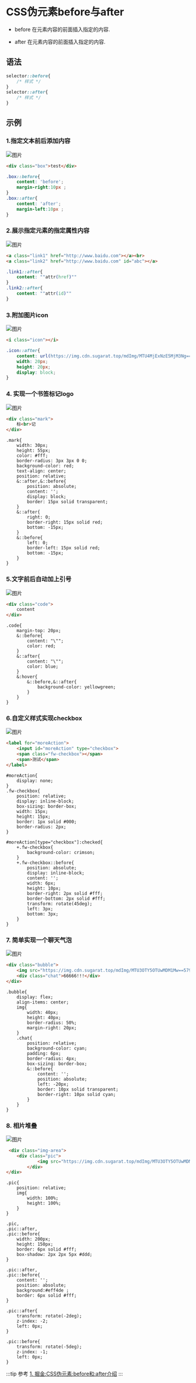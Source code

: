# CSS伪元素before与after

* before
在元素内容的前面插入指定的内容.

* after
在元素内容的前面插入指定的内容.

## 语法
```css
selector::before{
    /* 样式 */
}
selector::after{
    /* 样式 */
}
```

## 示例
### 1.指定文本前后添加内容
![图片](https://img.cdn.sugarat.top/mdImg/MTU3OTYxMzk2Nzc5MQ==579613967791)
```html
<div class="box">test</div>
```

```css
.box::before{
    content: 'before';
    margin-right:10px ;
}
.box::after{
    content: 'after';
    margin-left:10px ;
}
```

### 2.展示指定元素的指定属性内容
![图片](https://img.cdn.sugarat.top/mdImg/MTU4MjExNjI1Mzg0OQ==582116253849)
```html
<a class="link1" href="http://www.baidu.com"></a><br>
<a class="link2" href="http://www.baidu.com" id="abc"></a>
```
```css
.link1::after{
    content: ""attr(href)""
}
.link2::after{
    content: ""attr(id)""
}
```

### 3.附加图片icon
![图片](https://img.cdn.sugarat.top/mdImg/MTU4MjExNzE5MjM3Ng==582117192376)
```html
<i class="icon"></i>
```
```css
.icon::after{
    content: url(https://img.cdn.sugarat.top/mdImg/MTU4MjExNzE5MjM3Ng==582117192376);
    width: 20px;
    height: 20px;
    display: block;
}
```

### 4. 实现一个书签标记logo

![图片](https://img.cdn.sugarat.top/mdImg/MTU3OTYxNDYyMjQ1MA==579614622450)

```html
<div class="mark">
    标<br>记
</div>
```

```less
.mark{
    width: 30px;
    height: 55px;
    color: #fff;
    border-radius: 3px 3px 0 0;
    background-color: red;
    text-align: center;
    position: relative;
    &::after,&::before{
        position: absolute;
        content: '';
        display: block;
        border: 15px solid transparent;
    }
    &::after{
        right: 0;
        border-right: 15px solid red;
        bottom: -15px;
    }
    &::before{
        left: 0;
        border-left: 15px solid red;
        bottom: -15px;
    }
}
```

### 5.文字前后自动加上引号

![图片](https://img.cdn.sugarat.top/mdImg/MTU3OTY5ODc2MzUyNw==579698763527)
```html
<div class="code">
    content
</div>
```

```less
.code{
    margin-top: 20px;
    &::before{
        content: "\"";
        color: red;
    }
    &::after{
        content: "\"";
        color: blue;
    }
    &:hover{
        &::before,&::after{
            background-color: yellowgreen;
        }
    }
}
```

### 6.自定义样式实现checkbox

![图片](https://img.cdn.sugarat.top/mdImg/MTU3OTY5ODk0MjY3MA==579698942670)

```html
<label for="moreAction">
    <input id="moreAction" type="checkbox">
    <span class="fw-checkbox"></span>
    <span>测试</span>   
</label>
```

```less
#moreAction{
    display: none;
}
.fw-checkbox{
    position: relative;
    display: inline-block;
    box-sizing: border-box;
    width: 15px;
    height: 15px;
    border: 1px solid #000;
    border-radius: 2px;
}

#moreAction[type="checkbox"]:checked{
    +.fw-checkbox{
        background-color: crimson;
    }
    +.fw-checkbox::before{
        position: absolute;
        display: inline-block;
        content: '';
        width: 6px;
        height: 10px;
        border-right: 2px solid #fff;
        border-bottom: 2px solid #fff;
        transform: rotate(45deg);
        left: 3px;
        bottom: 3px;
    }
}
```

### 7. 简单实现一个聊天气泡

![图片](https://img.cdn.sugarat.top/mdImg/MTU3OTY5OTE2Nzc5OQ==579699167799)

```html
<div class="bubble">
    <img src="https://img.cdn.sugarat.top/mdImg/MTU3OTY5OTUwMDM1Mw==579699500353" alt="">
    <div class="chat">66666!!!</div>
</div>
```

```less
.bubble{
    display: flex;
    align-items: center;
    img{
        width: 40px;
        height: 40px;
        border-radius: 50%;
        margin-right: 20px;
    }
    .chat{
        position: relative;
        background-color: cyan;
        padding: 6px;
        border-radius: 4px;
        box-sizing: border-box;
        &::before{
            content: '';
            position: absolute;
            left: -20px;
            border: 10px solid transparent;
            border-right: 10px solid cyan;
        }
    }
}
```

### 8. 相片堆叠

![图片](https://img.cdn.sugarat.top/mdImg/MTU3OTY5OTQwOTYxMQ==579699409611)

```html
 <div class="img-area">
    <div class="pic">
            <img src="https://img.cdn.sugarat.top/mdImg/MTU3OTY5OTUwMDM1Mw==579699500353" alt="">
        </div>
</div>
```

```less
.pic{
    position: relative;
    img{
        width: 100%;
        height: 100%;
    }
}

.pic,
.pic::after,
.pic::before{
    width: 200px;
    height: 150px;
    border: 6px solid #fff;
    box-shadow: 2px 2px 5px #ddd;
}

.pic::after,
.pic::before{
    content: '';
    position: absolute;
    background:#eff4de ;
    border: 6px solid #fff;
}

.pic::after{
    transform: rotate(-2deg);
    z-index: -2;
    left: 0px;
}

.pic::before{
    transform: rotate(-5deg);
    z-index: -1;
    left: 0px;
}
```

:::tip 参考
[1. 掘金:CSS伪元素:before和:after介绍](https://juejin.im/post/5e08d43cf265da33ae18fd11)
:::

<comment/>
<tongji/>